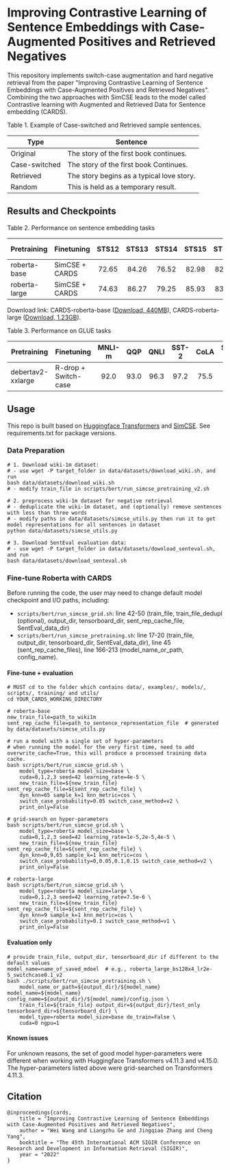 # Improving Contrastive Learning of Sentence Embeddings with Case-Augmented Positives and Retrieved Negatives

This repository implements switch-case augmentation and hard negative retrieval from the paper "Improving Contrastive Learning of Sentence Embeddings with Case-Augmented Positives and Retrieved Negatives". Combining the two approaches with SimCSE leads to the model called Contrastive learning with Augmented and Retrieved Data for Sentence embedding (CARDS).

Table 1. Example of Case-switched and Retrieved sample sentences.

| Type           | Sentence   |
|----------------|--------------|
| Original       | The story of the first book continues. |
| Case-switched  | The story of the first book Continues. |
| Retrieved      | The story begins as a typical love story. |
| Random         | This is held as a temporary result. |

## Results and Checkpoints
Table 2. Performance on sentence embedding tasks

| Pretraining    | Finetuning   | STS12 | STS13 | STS14 | STS15 | STS16 | STSb  | SICK-R | Avg.  |
|----------------|--------------|:-----:|:-----:|:-----:|:-----:|:-----:|:-----:|:------:|:-----:|
| roberta-base   | SimCSE + CARDS | 72.65 | 84.26 | 76.52 | 82.98 | 82.73 | 82.04 | 70.66  | 78.83 |
| roberta-large  | SimCSE + CARDS | 74.63 | 86.27 | 79.25 | 85.93 | 83.17 | 83.86 | 72.77  | 80.84 |

Download link:
CARDS-roberta-base ([Download, 440MB](https://dirl-sas-open.oss-cn-hangzhou.aliyuncs.com/cards_roberta_base.zip)), CARDS-roberta-large ([Download, 1.23GB](https://dirl-sas-open.oss-cn-hangzhou.aliyuncs.com/cards_roberta_large.zip)).

Table 3. Performance on GLUE tasks

| Pretraining        | Finetuning         | MNLI-m | QQP  | QNLI | SST-2 | CoLA | STS-B | MRPC | RTE  | Avg. |
|--------------------|--------------------|:------:|:----:|:----:|:-----:|:----:|:-----:|:----:|:----:|:----:|
| debertav2-xxlarge  | R-drop + Switch-case | 92.0   | 93.0 | 96.3 | 97.2  | 75.5 | 93.6  | 93.9 | 94.2 | 91.7 |

## Usage
This repo is built based on [Huggingface Transformers](https://github.com/huggingface/transformers) and [SimCSE](https://github.com/princeton-nlp/SimCSE). See requirements.txt for package versions. 

### Data Preparation
```shell
# 1. Download wiki-1m dataset: 
# - use wget -P target_folder in data/datasets/download_wiki.sh, and run
bash data/datasets/download_wiki.sh
# - modify train_file in scripts/bert/run_simcse_pretraining_v2.sh

# 2. preprocess wiki-1m dataset for negative retrieval
# - deduplicate the wiki-1m dataset, and (optionally) remove sentences with less than three words
# - modify paths in data/datasets/simcse_utils.py then run it to get model representations for all sentences in dataset
python data/datasets/simcse_utils.py

# 3. Download SentEval evaluation data:
# - use wget -P target_folder in data/datasets/download_senteval.sh, and run
bash data/datasets/download_senteval.sh
```

### Fine-tune Roberta with CARDS
Before running the code, the user may need to change default model checkpoint and I/O paths, including: 
- ``scripts/bert/run_simcse_grid.sh``: line 42-50 (train_file, train_file_dedupl (optional), output_dir, tensorboard_dir, sent_rep_cache_file, SentEval_data_dir)
- ``scripts/bert/run_simcse_pretraining.sh``: line 17-20 (train_file, output_dir, tensorboard_dir, SentEval_data_dir), line 45 (sent_rep_cache_files), line 166-213 (model_name_or_path, config_name).

#### Fine-tune + evaluation
```shell
# MUST cd to the folder which contains data/, examples/, models/, scripts/, training/ and utils/
cd YOUR_CARDS_WORKING_DIRECTORY

# roberta-base
new_train_file=path_to_wiki1m
sent_rep_cache_file=path_to_sentence_representation_file  # generated by data/datasets/simcse_utils.py 

# run a model with a single set of hyper-parameters
# when running the model for the very first time, need to add overwrite_cache=True, this will produce a processed training data cache.
bash scripts/bert/run_simcse_grid.sh \
    model_type=roberta model_size=base \
    cuda=0,1,2,3 seed=42 learning_rate=4e-5 \
    new_train_file=${new_train_file} sent_rep_cache_file=${sent_rep_cache_file} \
    dyn_knn=65 sample_k=1 knn_metric=cos \
    switch_case_probability=0.05 switch_case_method=v2 \
    print_only=False

# grid-search on hyper-parameters
bash scripts/bert/run_simcse_grid.sh \
    model_type=roberta model_size=base \
    cuda=0,1,2,3 seed=42 learning_rate=1e-5,2e-5,4e-5 \
    new_train_file=${new_train_file} sent_rep_cache_file=${sent_rep_cache_file} \
    dyn_knn=0,9,65 sample_k=1 knn_metric=cos \
    switch_case_probability=0,0.05,0.1,0.15 switch_case_method=v2 \
    print_only=False

# roberta-large
bash scripts/bert/run_simcse_grid.sh \
    model_type=roberta model_size=large \
    cuda=0,1,2,3 seed=42 learning_rate=7.5e-6 \
    new_train_file=${new_train_file} sent_rep_cache_file=${sent_rep_cache_file} \
    dyn_knn=9 sample_k=1 knn_metric=cos \
    switch_case_probability=0.1 switch_case_method=v1 \
    print_only=False
```
#### Evaluation only
```shell
# provide train_file, output_dir, tensorboard_dir if different to the default values
model_name=name_of_saved_mdoel  # e.g., roberta_large_bs128x4_lr2e-5_switchcase0.1_v2
bash ./scripts/bert/run_simcse_pretraining.sh \
    model_name_or_path=${output_dir}/${model_name} model_name=${model_name} config_name=${output_dir}/${model_name}/config.json \
    train_file=${train_file} output_dir=${output_dir}/test_only tensorboard_dir=${tensorboard_dir} \
    model_type=roberta model_size=base do_train=False \
    cuda=0 ngpu=1
```

#### Known issues
For unknown reasons, the set of good model hyper-parameters were different when working with Huggingface Transformers v4.11.3 and v4.15.0. The hyper-parameters listed above were grid-searched on Transformers 4.11.3.

## Citation
```
@inproceedings{cards,
    title = "Improving Contrastive Learning of Sentence Embeddings with Case-Augmented Positives and Retrieved Negatives",
    author = "Wei Wang and Liangzhu Ge and Jingqiao Zhang and Cheng Yang",
    booktitle = "The 45th International ACM SIGIR Conference on Research and Development in Information Retrieval (SIGIR)",
    year = "2022"
}
```